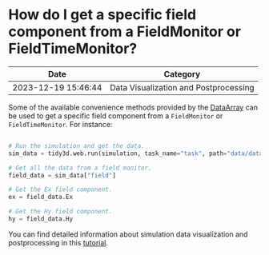 # How do I get a specific field component from a FieldMonitor or FieldTimeMonitor?

| Date       | Category    |
|------------|-------------|
| 2023-12-19 15:46:44 | Data Visualization and Postprocessing |


Some of the available convenience methods provided by the [DataArray](https://xarray.pydata.org/en/stable/generated/xarray.DataArray.html) can be used to get a specific field component from a `FieldMonitor` or `FieldTimeMonitor`. For instance:



```python

# Run the simulation and get the data.
sim_data = tidy3d.web.run(simulation, task_name="task", path="data/data.hdf5", verbose=True)

# Get all the data from a field monitor.
field_data = sim_data["field"]

# Get the Ex field component.
ex = field_data.Ex

# Get the Hy field component.
hy = field_data.Hy

```

 You can find detailed information about simulation data visualization and postprocessing in this <a href="https://www.flexcompute.com/tidy3d/examples/notebooks/VizData/">tutorial</a>.
